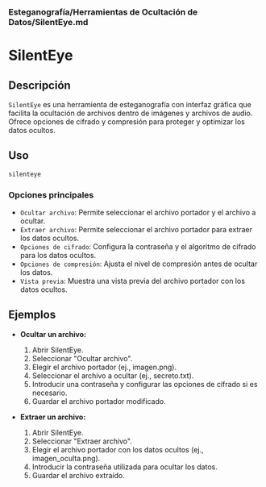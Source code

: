 ### **Esteganografía/Herramientas de Ocultación de Datos/SilentEye.md**

# SilentEye

## Descripción

`SilentEye` es una herramienta de esteganografía con interfaz gráfica que facilita la ocultación de archivos dentro de imágenes y archivos de audio. Ofrece opciones de cifrado y compresión para proteger y optimizar los datos ocultos.

## Uso

```bash
silenteye
```

### Opciones principales

- `Ocultar archivo`: Permite seleccionar el archivo portador y el archivo a ocultar.
- `Extraer archivo`: Permite seleccionar el archivo portador para extraer los datos ocultos.
- `Opciones de cifrado`: Configura la contraseña y el algoritmo de cifrado para los datos ocultos.
- `Opciones de compresión`: Ajusta el nivel de compresión antes de ocultar los datos.
- `Vista previa`: Muestra una vista previa del archivo portador con los datos ocultos.

## Ejemplos

- **Ocultar un archivo:**
  1. Abrir SilentEye.
  2. Seleccionar "Ocultar archivo".
  3. Elegir el archivo portador (ej., imagen.png).
  4. Seleccionar el archivo a ocultar (ej., secreto.txt).
  5. Introducir una contraseña y configurar las opciones de cifrado si es necesario.
  6. Guardar el archivo portador modificado.

- **Extraer un archivo:**
  1. Abrir SilentEye.
  2. Seleccionar "Extraer archivo".
  3. Elegir el archivo portador con los datos ocultos (ej., imagen_oculta.png).
  4. Introducir la contraseña utilizada para ocultar los datos.
  5. Guardar el archivo extraído.
